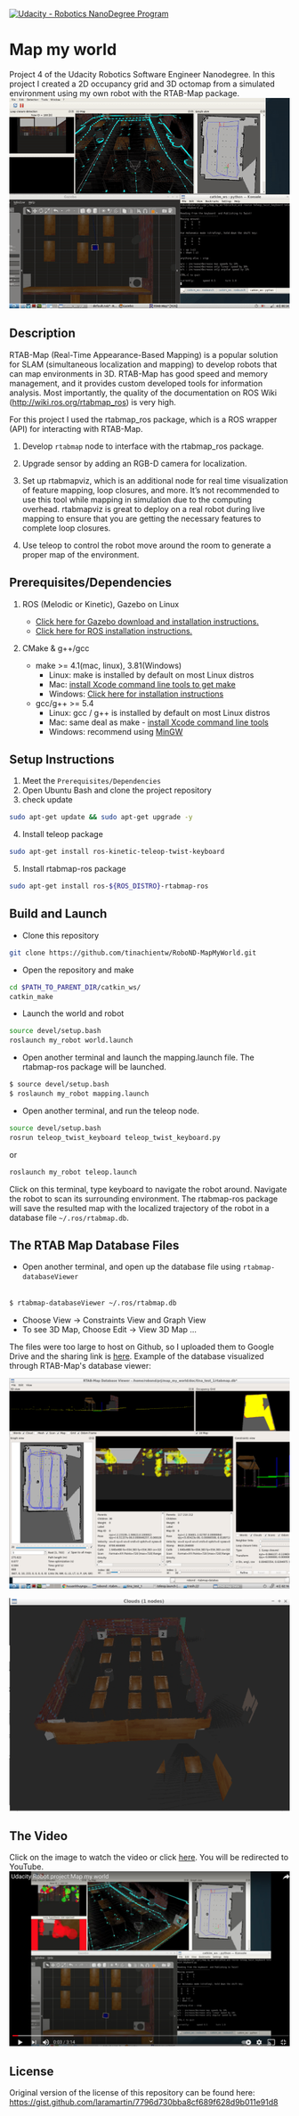 [![Udacity - Robotics NanoDegree Program](https://s3-us-west-1.amazonaws.com/udacity-robotics/Extra+Images/RoboND_flag.png)](https://www.udacity.com/robotics)

# Map my world
Project 4 of the Udacity Robotics Software Engineer Nanodegree. In this project I created a 2D occupancy grid and 3D octomap from a simulated environment using my own robot with the RTAB-Map package.
![Lanes Image](./doc/map_my_world.gif)


## Description

RTAB-Map (Real-Time Appearance-Based Mapping) is a popular solution for SLAM (simultaneous localization and mapping) to develop robots that can map environments in 3D. RTAB-Map has good speed and memory management, and it provides custom developed tools for information analysis. Most importantly, the quality of the documentation on ROS Wiki (http://wiki.ros.org/rtabmap_ros) is very high. 

For this project I used the rtabmap_ros package, which is a ROS wrapper (API) for interacting with RTAB-Map. 


1. Develop `rtabmap` node to interface with the rtabmap_ros package.

2. Upgrade sensor by adding an RGB-D camera for localization.

3. Set up rtabmapviz, which is an additional node for real time visualization of feature mapping, loop closures, and more. It’s not recommended to use this tool while mapping in simulation due to the computing overhead. rtabmapviz is great to deploy on a real robot during live mapping to ensure that you are getting the necessary features to complete loop closures.

4. Use teleop to control the robot move around the room to generate a proper map of the environment.




## Prerequisites/Dependencies

1. ROS (Melodic or Kinetic), Gazebo on Linux
    * [Click here for Gazebo download and installation instructions.](http://gazebosim.org/)
    * [Click here for ROS installation instructions.](http://wiki.ros.org/ROS/Installation)

2. CMake & g++/gcc
    * make >= 4.1(mac, linux), 3.81(Windows)
        * Linux: make is installed by default on most Linux distros
        * Mac: [install Xcode command line tools to get make](https://developer.apple.com/xcode/features/)
        * Windows: [Click here for installation instructions](http://gnuwin32.sourceforge.net/packages/make.htm)
    * gcc/g++ >= 5.4
        * Linux: gcc / g++ is installed by default on most Linux distros
        * Mac: same deal as make - [install Xcode command line tools](https://developer.apple.com/xcode/features/)
        * Windows: recommend using [MinGW](http://www.mingw.org/)


## Setup Instructions 
1. Meet the `Prerequisites/Dependencies`  
2. Open Ubuntu Bash and clone the project repository  
3. check update 
```bash
sudo apt-get update && sudo apt-get upgrade -y
```
4. Install teleop package
```bash 
sudo apt-get install ros-kinetic-teleop-twist-keyboard
```
5. Install rtabmap-ros package 
```bash
sudo apt-get install ros-${ROS_DISTRO}-rtabmap-ros
```

## Build and Launch
* Clone this repository
```bash
git clone https://github.com/tinachientw/RoboND-MapMyWorld.git
```
* Open the repository and make  
```bash
cd $PATH_TO_PARENT_DIR/catkin_ws/
catkin_make
```
* Launch the world and robot
```bash
source devel/setup.bash
roslaunch my_robot world.launch
```
* Open another terminal and launch the mapping.launch file. The rtabmap-ros package will be launched.
```bash
$ source devel/setup.bash
$ roslaunch my_robot mapping.launch
```
* Open another terminal, and run the teleop node.
```bash
source devel/setup.bash
rosrun teleop_twist_keyboard teleop_twist_keyboard.py
```
or
```bash
roslaunch my_robot teleop.launch
```
Click on this terminal, type keyboard to navigate the robot around. Navigate the robot to scan its surrounding environment. The rtabmap-ros package will save the resulted map with the localized trajectory of the robot in a database file `~/.ros/rtabmap.db`.

## The RTAB Map Database Files
* Open another terminal, and open up the database file using `rtabmap-databaseViewer`
```bash

$ rtabmap-databaseViewer ~/.ros/rtabmap.db
```
* Choose View -> Constraints View and Graph View
* To see 3D Map, Choose Edit -> View 3D Map ...

The files were too large to host on Github, so I uploaded them to Google Drive and the sharing link is [here](https://drive.google.com/file/d/1V_B1ZRmf8q7onBhussXjg2LzrJOQzBso/view?usp=sharing). Example of the database visualized through RTAB-Map's database viewer:

![2D-Map](./doc/2d_map.png)

![3D-Map](./doc/3d_map.png)



## The Video
Click on the image to watch the video or click [here](https://youtu.be/2SRxNq7vunY). You will be redirected to YouTube.[![IMAGE ALT TEXT HERE](./doc/YouTube.png)](https://youtu.be/2SRxNq7vunY)

## License
Original version of the license of this repository can be found here:
https://gist.github.com/laramartin/7796d730bba8cf689f628d9b011e91d8
